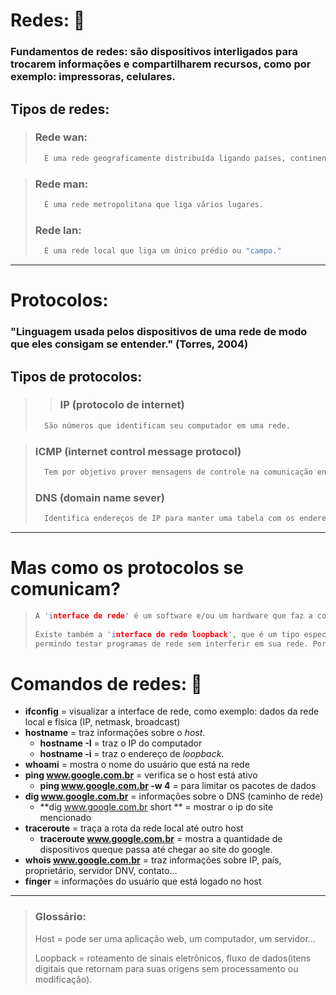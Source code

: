 # Redes: 🔗

 ### Fundamentos de redes: são dispositivos interligados para trocarem informações e compartilharem recursos, como por exemplo: impressoras, celulares.



## Tipos de redes:


>
> ### Rede wan:
> ```c
> 	É uma rede geograficamente distribuída ligando países, continentes...(cobertura mundial).
> ```

> ### Rede man: 
> ```c#
> 	É uma rede metropolitana que liga vários lugares.
> ```
> 
> ###  Rede lan:
> ```c
>	É uma rede local que liga um único prédio ou "campo."
>```

****



# Protocolos:

### "Linguagem usada pelos dispositivos de uma rede de modo que eles consigam se entender." (Torres, 2004)

## Tipos de protocolos: 


>> ### IP (protocolo de internet)
> ```c
> 	São números que identificam seu computador em uma rede.
> ```

> ### ICMP (internet control message protocol)
> ```c
> 	Tem por objetivo prover mensagens de controle na comunicação entre "nós".
> ```
> 
> ###  DNS (domain name sever)
> ```c
>	Identifica endereços de IP para manter uma tabela com os endereços dos caminhos de rede. (protocolo de aplicação)
>```

****



# Mas como os protocolos se comunicam?


>```c
>A 'interface de rede' é um software e/ou um hardware que faz a comunicação em um rede de computadores.
>    
>Existe também a 'interface de rede loopback', que é um tipo especial de interface pois permite fazer conexões contigo mesmo,
>permindo testar programas de rede sem interferir em sua rede. Por exemplo, é possível criar um servidor web, subir um site...
>```



# Comandos de redes: 🥅

- **ifconfig** = visualizar a interface de rede, como exemplo: dados da rede local e física (IP, netmask, broadcast)
- **hostname** = traz informações sobre o _host_.
  - **hostname -I** = traz o IP do computador
  - **hostname -i** = traz o endereço de _loopback_.
- **whoami** = mostra o nome do usuário que está na rede
- **ping www.google.com.br** = verifica se o host está ativo
  - **ping www.google.com.br -w 4** = para limitar os pacotes de dados
- **dig www.google.com.br** = informações sobre o DNS (caminho de rede)
  - **dig www.google.com.br short ** = mostrar o ip do site mencionado
- **traceroute** = traça a rota da rede local até outro host
  - **traceroute www.google.com.br** = mostra a quantidade de dispositivos queque passa até chegar ao site do google.
- **whois www.google.com.br** = traz informações sobre IP, país, proprietário, servidor DNV, contato...
- **finger** = informações do usuário que está logado no host



****





> ### Glossário:
>
> Host = pode ser uma aplicação web, um computador, um servidor...
>
> Loopback = roteamento de sinais eletrônicos, fluxo de dados(itens digitais que retornam para suas origens sem processamento ou modificação).
>
> 
